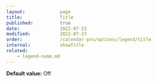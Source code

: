 ```yaml
---
layout:             page
title:              Title
published:          true
date:               2022-07-23
modified:           2022-07-23
order:              /calendar-pro/options/legend/title
internal:           showTitle
related:
    - legend-name.md
---
```

**Default value:** Off
